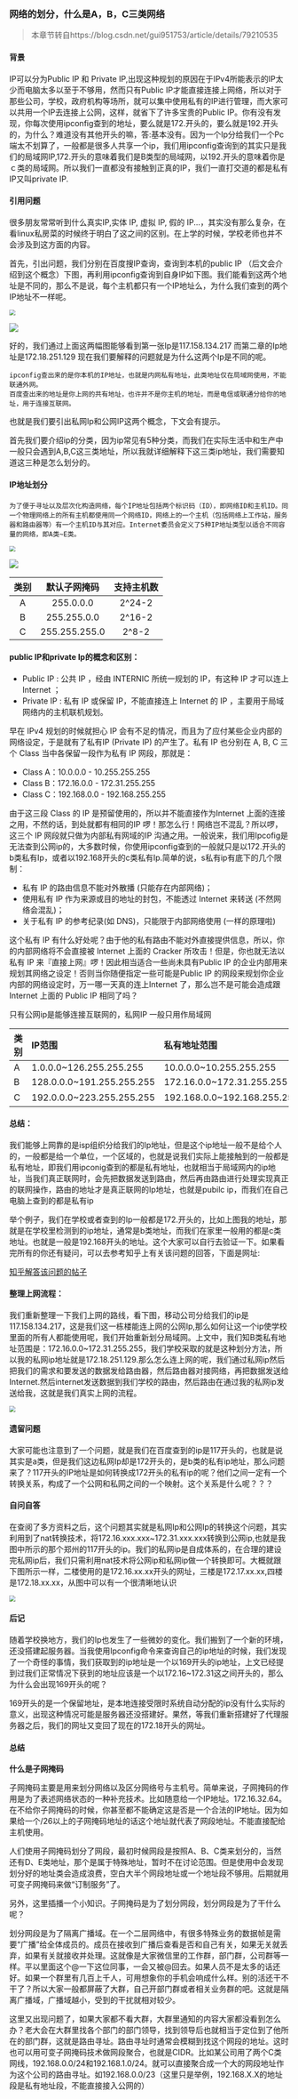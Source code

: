 ### 网络的划分，什么是A，B，C三类网络

> 本章节转自https://blog.csdn.net/gui951753/article/details/79210535

#### 背景

IP可以分为Public IP 和 Private IP,出现这种规划的原因在于IPv4所能表示的IP太少而电脑太多以至于不够用，然而只有Public IP才能直接连接上网络，所以对于那些公司，学校，政府机构等场所，就可以集中使用私有的IP进行管理，而大家可以共用一个IP去连接上公网，这样，就省下了许多宝贵的Public IP。你有没有发现，你每次使用ipconfig查到的地址，要么就是172.开头的，要么就是192.开头的，为什么？难道没有其他开头的嘛，答:基本没有。因为一个Ip分给我们一个Pc端太不划算了，一般都是很多人共享一个ip，我们用ipconfig查询到的其实只是我们的局域网IP,172.开头的意味着我们是B类型的局域网，以192.开头的意味着你是ｃ类的局域网。所以我们一直都没有接触到正真的IP，我们一直打交道的都是私有IP又叫private IP.

#### 引用问题

很多朋友常常听到什么真实IP,实体 IP, 虚拟 IP, 假的 IP...，其实没有那么复杂，在看linux私房菜的时候终于明白了这之间的区别。在上学的时候，学校老师也并不会涉及到这方面的内容。

 首先，引出问题，我们分别在百度搜IP查询，查询到本机的public IP （后文会介绍到这个概念）下图，再利用ipconfig查询到自身IP如下图。我们能看到这两个地址是不同的，那么不是说，每个主机都只有一个IP地址么，为什么我们查到的两个IP地址不一样呢。



<img src="./imgs/1.png" style="zoom:67%;" />

![](./imgs/2.png)

好的，我们通过上面这两幅图能够看到第一张Ip是117.158.134.217 而第二章的Ip地址是172.18.251.129 现在我们要解释的问题就是为什么这两个Ip是不同的呢。

```
ipconfig查出来的是你本机的IP地址，也就是内网私有地址，此类地址仅在局域网使用，不能联通外网。
百度查出来的地址是你上网的共有地址，也许并不是你主机的地址，而是电信或联通分给你的地址，用于连接互联网。
```

也就是我们要引出私网Ip和公网IP这两个概念，下文会有提示。

首先我们要介绍ip的分类，因为ip常见有5种分类，而我们在实际生活中和生产中一般只会遇到A,B,C这三类地址，所以我就详细解释下这三类ip地址，我们需要知道这三种是怎么划分的。

#### IP地址划分

````
为了便于寻址以及层次化构造网络，每个IP地址包括两个标识码（ID），即网络ID和主机ID。同一个物理网络上的所有主机都使用同一个网络ID，网络上的一个主机（包括网络上工作站，服务器和路由器等）有一个主机ID与其对应。Internet委员会定义了5种IP地址类型以适合不同容量的网络，即A类~E类。
````

<img src="./imgs/3.png" style="zoom:67%;" />

![](./imgs/20160810192016656)

| 类别 | 默认子网掩码  | 支持主机数 |
| :--: | :-----------: | :--------: |
|  A   |   255.0.0.0   |   2^24-2   |
|  B   |  255.255.0.0  |   2^16-2   |
|  C   | 255.255.255.0 |   2^8-2    |



#### public IP和private Ip的概念和区别：

- Public IP : 公共 IP ，经由 INTERNIC 所统一规划的 IP，有这种 IP 才可以连上 Internet ；
- Private IP : 私有 IP 或保留 IP，不能直接连上 Internet 的 IP ，主要用于局域网络内的主机联机规划。

早在 IPv4 规划的时候就担心 IP 会有不足的情况，而且为了应付某些企业内部的网络设定，于是就有了私有IP (Private IP) 的产生了。私有 IP 也分别在 A, B, C 三个 Class 当中各保留一段作为私有 IP 网段，那就是：

- Class A：10.0.0.0  - 10.255.255.255
- Class B：172.16.0.0 - 172.31.255.255
- Class C：192.168.0.0 - 192.168.255.255

由于这三段 Class 的 IP 是预留使用的，所以并不能直接作为Internet 上面的连接之用，不然的话，到处就都有相同的IP 啰！那怎么行！网络岂不混乱？所以啰，这三个 IP 网段就只做为内部私有网域的IP 沟通之用。一般说来，我们用Ipcofig是无法查到公网ip的，大多数时候，你使用ipconfig查到的一般就只是以172.开头的b类私有Ip，或者以192.168开头的c类私有Ip.简单的说，s私有ip有底下的几个限制：

- 私有 IP 的路由信息不能对外散播 (只能存在内部网络)；
- 使用私有 IP 作为来源或目的地址的封包，不能透过 Internet 来转送 (不然网络会混乱)；
- 关于私有 IP 的参考纪录(如 DNS)，只能限于内部网络使用 (一样的原理啦)

这个私有 IP 有什么好处呢？由于他的私有路由不能对外直接提供信息，所以，你的内部网络将不会直接被 Internet 上面的 Cracker 所攻击！但是，你也就无法以私有 IP 来『直接上网』啰！因此相当适合一些尚未具有Public IP 的企业内部用来规划其网络之设定！否则当你随便指定一些可能是Public IP 的网段来规划你企业内部的网络设定时，万一哪一天真的连上Internet 了，那么岂不是可能会造成跟 Internet 上面的 Public IP 相同了吗？

只有公网ip是能够连接互联网的，私网IP 一般只用作局域网



| 类别 | IP范围                    | 私有地址范围                | 保留地址                    |
| :--- | :------------------------ | :-------------------------- | :-------------------------- |
| A    | 1.0.0.0~126.255.255.255   | 10.0.0.0~10.255.255.255     | 127.0.0.0~127.255.255.255   |
| B    | 128.0.0.0~191.255.255.255 | 172.16.0.0~172.31.255.255   | 169.254.0.0~169.254.255.255 |
| C    | 192.0.0.0~223.255.255.255 | 192.168.0.0~192.168.255.255 | 无                          |

#### 总结：

 我们能够上网靠的是isp组织分给我们的Ip地址，但是这个ip地址一般不是给个人的，一般都是给一个单位，一个区域的，也就是说我们实际上能接触到的一般都是私有地址，即我们用ipconig查到的都是私有地址，也就相当于局域网内的ip地址，当我们真正联网时，会先把数据发送到路由，然后再由路由进行处理实现真正的联网操作，路由的地址才是真正联网的Ip地址，也就是pubilc ip，而我们在自己电脑上查到的都是私有ip

 举个例子，我们在学校或者查到的Ip一般都是172.开头的，比如上图我的地址，那就是在学校里检测到的ip地址，通常是b类地址，而我们在家里一般用的都是c类地址。也就是一般是192.168开头的地址。这个大家可以自行去验证一下。如果看完所有的你还有疑问，可以去参考知乎上有关该问题的回答，下面是网址:

[
知乎解答该问题的帖子](https://www.zhihu.com/question/66785037)

#### 整理上网流程：

 我们重新整理一下我们上网的路线，看下图，移动公司分给我们的ip是117.158.134.217，这是我们这一栋楼能连上网的公网Ip,那么如何让这一个ip使学校里面的所有人都能使用呢，我们开始重新划分局域网。上文中，我们知B类私有地址范围是：172.16.0.0~172.31.255.255，我们学校采取的就是这种划分方法，所以我的私网ip地址就是172.18.251.129.那么怎么连上网的呢，我们通过私网ip然后把我们的需求和要发送的数据发给路由器，然后路由器对接网络，再把数据发送给Internet.然后internet发送数据到我们学校的路由，然后路由在通过我的私网ip发送给我，这就是我们真实上网的流程。

<img src="./imgs/4.png" style="zoom:67%;" />

#### 遗留问题

大家可能也注意到了一个问题，就是我们在百度查到的ip是117开头的，也就是说其实是a类，但是我们这边私网Ip却是172开头的，是b类的私有ip地址，那么问题来了？117开头的IP地址是如何转换成172开头的私有ip的呢？他们之间一定有一个转换关系，构成了一个公网和私网之间的一个映射。这个关系是什么呢？？？

#### 自问自答

在查阅了多方资料之后，这个问题其实就是私网Ip和公网Ip的转换这个问题，其实利用到了nat转换技术，将172.16.xxx.xxx~172.31.xxx.xxx转换到公网ip,也就是我图中所示的那个郑州的117开头的ip。我们的私网ip是自成体系的，在合理的建设完私网ip后，我们只需利用nat技术将公网ip和私网ip做一个转换即可。大概就跟下图所示一样，二楼使用的是172.16.xx.xx开头的网址，三楼是172.17.xx.xx,四楼是172.18.xx.xx，从图中可以有一个很清晰地认识

<img src="./imgs/5.png" style="zoom:67%;" />

#### 后记

随着学校换地方，我们的Ip也发生了一些微妙的变化。我们搬到了一个新的环境，还没搭建起服务器。当我使用Ipconfig命令来查询自己的ip地址的时候，我们发现了一个奇怪的事情，我们获取到的ip地址是一个以169开头的ip地址，上文已经提到过我们正常情况下获到的地址应该是一个以172.16~172.31这之间开头的，那么为什么会出现169开头的呢？

169开头的是一个保留地址，是本地连接受限时系统自动分配的ip没有什么实际的意义，出现这种情况可能是服务器还没搭建好。果然，等我们重新搭建好了代理服务器之后，我们的网址又变回了现在的172.18开头的网址。

#### 总结

**什么是子网掩码**

子网掩码主要是用来划分网络以及区分网络号与主机号。简单来说，子网掩码的作用是为了表述网络状态的一种补充技术。比如随意给一个IP地址。172.16.32.64。在不给你子网掩码的时候，你甚至都不能确定这是否是一个合法的IP地址。因为如果给一个/26以上的子网掩码地址的话这个地址就代表了网段地址。不能直接配给主机使用。

人们使用子网掩码划分了网段，最初时候网段是按照A、B、C类来划分的，当然还有D、E类地址，那个是属于特殊地址，暂时不在讨论范围。但是使用中会发现划分好的地址类会造成浪费，空白大半个网段地址或一个地址段不够用。后期就用可变子网掩码来做“订制服务”了。

另外，这里插播一个小知识。子网掩码是为了划分网段，划分网段是为了干什么呢？

划分网段是为了隔离广播域。在一个二层网络中，有很多特殊业务的数据帧是需要“广播”给全体成员的。成员在接收到广播后查看是否和自己有关，如果无关就丢弃，如果有关就接收并处理。这就像是大家微信里的工作群，部门群，公司群等一样。平以里面这个@一下这位同事，一会又被@回去。如果人员不是太多的话还好。如果一个群里有几百上千人，可用想象你的手机会响成什么样。别的活还干不干了？所以大家一般都屏蔽了大群，自己开部门群或者相关业务群的吧。这就是隔离广播域，广播域越小，受到的干扰就相对较少。

这里又出现问题了，如果大家都不看大群，大群里通知的内容大家都没看到怎么办？老大会在大群里找各个部门的部门领导，找到领导后也就相当于定位到了他所在的部门群，这就是路由寻址。路由寻址时通常会模糊到找这个网段的地址。这时也可以用可变子网掩码技术做网段聚合，也就是CIDR。比如某公司用了两个C类网线，192.168.0.0/24和192.168.1.0/24。就可以直接聚合成一个大的网段地址作为这个公司的路由寻址。如192.168.0.0/23（这里只是举例，192.168.X.X的地址段是私有地址段，不能直接接入公网的）